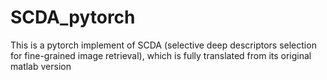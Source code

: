 # SCDA_pytorch
This is a pytorch implement of SCDA (selective deep descriptors selection for fine-grained image retrieval), which is fully translated from its original matlab version

